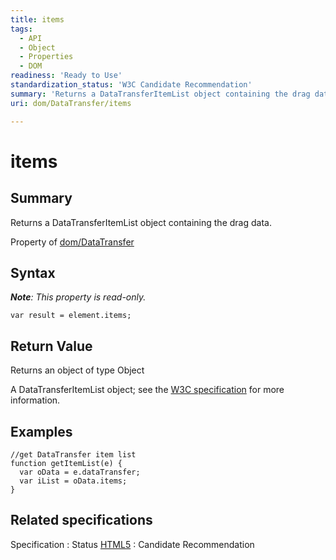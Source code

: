 ```yaml
---
title: items
tags:
  - API
  - Object
  - Properties
  - DOM
readiness: 'Ready to Use'
standardization_status: 'W3C Candidate Recommendation'
summary: 'Returns a DataTransferItemList object containing the drag data.'
uri: dom/DataTransfer/items

---
```

# items

## Summary

Returns a DataTransferItemList object containing the drag data.

<span data-meta="applies_to" data-type="key">Property of <span data-type="value">[dom/DataTransfer](/dom/DataTransfer)</span></span>

## Syntax

***Note**: This property is read-only.*

``` {.js}
var result = element.items;
```

## Return Value

<span data-meta="return" data-type="key">Returns an object of type <span data-type="value">Object</span></span>

A DataTransferItemList object; see the [W3C specification](http://www.w3.org/TR/html5/editing.html#datatransferitemlist) for more information.

## Examples

``` {.js}
//get DataTransfer item list
function getItemList(e) {
  var oData = e.dataTransfer;
  var iList = oData.items;
}
```

## Related specifications

Specification
:   Status
[HTML5](http://www.w3.org/TR/html5/editing.html)
:   Candidate Recommendation

